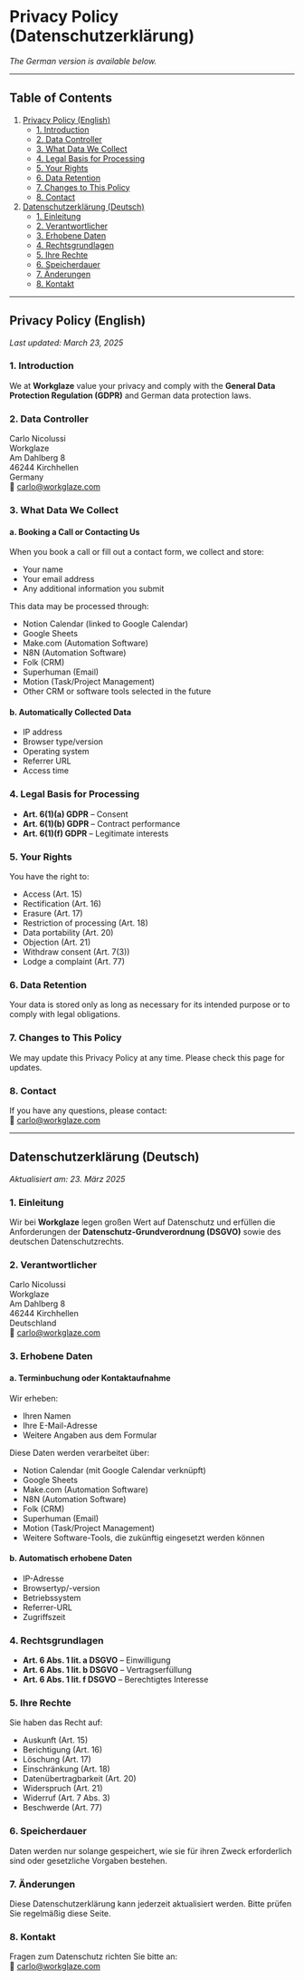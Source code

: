 # Privacy Policy (Datenschutzerklärung)

_The German version is available below._

---

## Table of Contents
1. [Privacy Policy (English)](#privacy-policy-english)
   - [1. Introduction](#1-introduction)
   - [2. Data Controller](#2-data-controller)
   - [3. What Data We Collect](#3-what-data-we-collect)
   - [4. Legal Basis for Processing](#4-legal-basis-for-processing)
   - [5. Your Rights](#5-your-rights)
   - [6. Data Retention](#6-data-retention)
   - [7. Changes to This Policy](#7-changes-to-this-policy)
   - [8. Contact](#8-contact)
2. [Datenschutzerklärung (Deutsch)](#datenschutzerklärung-deutsch)
   - [1. Einleitung](#1-einleitung)
   - [2. Verantwortlicher](#2-verantwortlicher)
   - [3. Erhobene Daten](#3-erhobene-daten)
   - [4. Rechtsgrundlagen](#4-rechtsgrundlagen)
   - [5. Ihre Rechte](#5-ihre-rechte)
   - [6. Speicherdauer](#6-speicherdauer)
   - [7. Änderungen](#7-änderungen)
   - [8. Kontakt](#8-kontakt)

---

## Privacy Policy (English)

_Last updated: March 23, 2025_

### 1. Introduction
We at **Workglaze** value your privacy and comply with the **General Data Protection Regulation (GDPR)** and German data protection laws.

### 2. Data Controller
Carlo Nicolussi  
Workglaze  
Am Dahlberg 8  
46244 Kirchhellen  
Germany  
📧 [carlo@workglaze.com](mailto:carlo@workglaze.com)

### 3. What Data We Collect

#### a. Booking a Call or Contacting Us
When you book a call or fill out a contact form, we collect and store:
- Your name  
- Your email address  
- Any additional information you submit  

This data may be processed through:
- Notion Calendar (linked to Google Calendar)  
- Google Sheets
- Make.com (Automation Software)
- N8N (Automation Software)
- Folk (CRM)
- Superhuman (Email)
- Motion (Task/Project Management)
- Other CRM or software tools selected in the future

#### b. Automatically Collected Data
- IP address  
- Browser type/version  
- Operating system  
- Referrer URL  
- Access time

### 4. Legal Basis for Processing
- **Art. 6(1)(a) GDPR** – Consent  
- **Art. 6(1)(b) GDPR** – Contract performance  
- **Art. 6(1)(f) GDPR** – Legitimate interests

### 5. Your Rights
You have the right to:
- Access (Art. 15)  
- Rectification (Art. 16)  
- Erasure (Art. 17)  
- Restriction of processing (Art. 18)  
- Data portability (Art. 20)  
- Objection (Art. 21)  
- Withdraw consent (Art. 7(3))  
- Lodge a complaint (Art. 77)

### 6. Data Retention
Your data is stored only as long as necessary for its intended purpose or to comply with legal obligations.

### 7. Changes to This Policy
We may update this Privacy Policy at any time. Please check this page for updates.

### 8. Contact
If you have any questions, please contact:  
📧 [carlo@workglaze.com](mailto:carlo@workglaze.com)

---

## Datenschutzerklärung (Deutsch)

_Aktualisiert am: 23. März 2025_

### 1. Einleitung  
Wir bei **Workglaze** legen großen Wert auf Datenschutz und erfüllen die Anforderungen der **Datenschutz-Grundverordnung (DSGVO)** sowie des deutschen Datenschutzrechts.

### 2. Verantwortlicher  
Carlo Nicolussi  
Workglaze  
Am Dahlberg 8  
46244 Kirchhellen  
Deutschland  
📧 [carlo@workglaze.com](mailto:carlo@workglaze.com)

### 3. Erhobene Daten

#### a. Terminbuchung oder Kontaktaufnahme
Wir erheben:
- Ihren Namen  
- Ihre E-Mail-Adresse  
- Weitere Angaben aus dem Formular  

Diese Daten werden verarbeitet über:
- Notion Calendar (mit Google Calendar verknüpft)  
- Google Sheets
- Make.com (Automation Software)
- N8N (Automation Software)
- Folk (CRM)
- Superhuman (Email)
- Motion (Task/Project Management)
- Weitere Software-Tools, die zukünftig eingesetzt werden können

#### b. Automatisch erhobene Daten
- IP-Adresse  
- Browsertyp/-version  
- Betriebssystem  
- Referrer-URL  
- Zugriffszeit

### 4. Rechtsgrundlagen  
- **Art. 6 Abs. 1 lit. a DSGVO** – Einwilligung  
- **Art. 6 Abs. 1 lit. b DSGVO** – Vertragserfüllung  
- **Art. 6 Abs. 1 lit. f DSGVO** – Berechtigtes Interesse

### 5. Ihre Rechte  
Sie haben das Recht auf:
- Auskunft (Art. 15)  
- Berichtigung (Art. 16)  
- Löschung (Art. 17)  
- Einschränkung (Art. 18)  
- Datenübertragbarkeit (Art. 20)  
- Widerspruch (Art. 21)  
- Widerruf (Art. 7 Abs. 3)  
- Beschwerde (Art. 77)

### 6. Speicherdauer  
Daten werden nur solange gespeichert, wie sie für ihren Zweck erforderlich sind oder gesetzliche Vorgaben bestehen.

### 7. Änderungen  
Diese Datenschutzerklärung kann jederzeit aktualisiert werden. Bitte prüfen Sie regelmäßig diese Seite.

### 8. Kontakt  
Fragen zum Datenschutz richten Sie bitte an:  
📧 [carlo@workglaze.com](mailto:carlo@workglaze.com)

